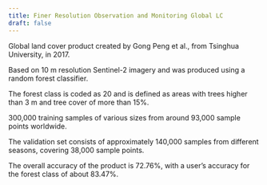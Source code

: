```yaml
---
title: Finer Resolution Observation and Monitoring Global LC
draft: false
---
```

Global land cover product created by Gong Peng et al., from Tsinghua University, in 2017.

Based on 10 m resolution Sentinel-2 imagery and was produced using a random forest classifier. 

The forest class is coded as 20 and is defined as areas with trees higher than 3 m and tree cover of more than 15%.

300,000 training samples of various sizes from around 93,000 sample points worldwide. 

The validation set consists of approximately 140,000 samples from different seasons, covering 38,000 sample points. 

The overall accuracy of the product is 72.76%, with a user’s accuracy for the forest class of about 83.47%.